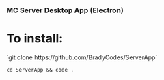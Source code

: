 ### MC Server Desktop App (Electron)


<h1>To install: </h1>
`git clone https://github.com/BradyCodes/ServerApp`

<br>

`cd ServerApp && code .`



